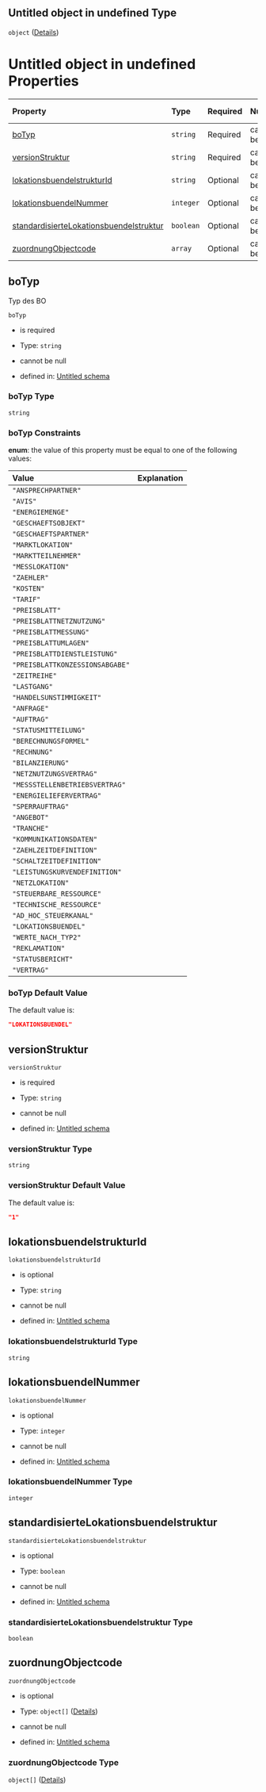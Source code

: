 ## Untitled object in undefined Type

`object` ([Details](lokationsbuendel.md))

# Untitled object in undefined Properties

| Property                                                                            | Type      | Required | Nullable       | Defined by                                                                                                                                                                                                                                                  |
| :---------------------------------------------------------------------------------- | :-------- | :------- | :------------- | :---------------------------------------------------------------------------------------------------------------------------------------------------------------------------------------------------------------------------------------------------------- |
| [boTyp](#botyp)                                                                     | `string`  | Required | cannot be null | [Untitled schema](botyp.md "https://raw.githubusercontent.com/conuti-gmbh/bo4e-schema/master/schemas/v1/enum/BOTyp.schema.json#/properties/boTyp")                                                                                                          |
| [versionStruktur](#versionstruktur)                                                 | `string`  | Required | cannot be null | [Untitled schema](lokationsbuendel-properties-versionstruktur.md "https://raw.githubusercontent.com/conuti-gmbh/bo4e-schema/master/schemas/v1/bo/Lokationsbuendel.schema.json#/properties/versionStruktur")                                                 |
| [lokationsbuendelstrukturId](#lokationsbuendelstrukturid)                           | `string`  | Optional | cannot be null | [Untitled schema](lokationsbuendel-properties-lokationsbuendelstrukturid.md "https://raw.githubusercontent.com/conuti-gmbh/bo4e-schema/master/schemas/v1/bo/Lokationsbuendel.schema.json#/properties/lokationsbuendelstrukturId")                           |
| [lokationsbuendelNummer](#lokationsbuendelnummer)                                   | `integer` | Optional | cannot be null | [Untitled schema](lokationsbuendel-properties-lokationsbuendelnummer.md "https://raw.githubusercontent.com/conuti-gmbh/bo4e-schema/master/schemas/v1/bo/Lokationsbuendel.schema.json#/properties/lokationsbuendelNummer")                                   |
| [standardisierteLokationsbuendelstruktur](#standardisiertelokationsbuendelstruktur) | `boolean` | Optional | cannot be null | [Untitled schema](lokationsbuendel-properties-standardisiertelokationsbuendelstruktur.md "https://raw.githubusercontent.com/conuti-gmbh/bo4e-schema/master/schemas/v1/bo/Lokationsbuendel.schema.json#/properties/standardisierteLokationsbuendelstruktur") |
| [zuordnungObjectcode](#zuordnungobjectcode)                                         | `array`   | Optional | cannot be null | [Untitled schema](lokationsbuendel-properties-zuordnungobjectcode.md "https://raw.githubusercontent.com/conuti-gmbh/bo4e-schema/master/schemas/v1/bo/Lokationsbuendel.schema.json#/properties/zuordnungObjectcode")                                         |

## boTyp

Typ des BO

`boTyp`

*   is required

*   Type: `string`

*   cannot be null

*   defined in: [Untitled schema](botyp.md "https://raw.githubusercontent.com/conuti-gmbh/bo4e-schema/master/schemas/v1/enum/BOTyp.schema.json#/properties/boTyp")

### boTyp Type

`string`

### boTyp Constraints

**enum**: the value of this property must be equal to one of the following values:

| Value                           | Explanation |
| :------------------------------ | :---------- |
| `"ANSPRECHPARTNER"`             |             |
| `"AVIS"`                        |             |
| `"ENERGIEMENGE"`                |             |
| `"GESCHAEFTSOBJEKT"`            |             |
| `"GESCHAEFTSPARTNER"`           |             |
| `"MARKTLOKATION"`               |             |
| `"MARKTTEILNEHMER"`             |             |
| `"MESSLOKATION"`                |             |
| `"ZAEHLER"`                     |             |
| `"KOSTEN"`                      |             |
| `"TARIF"`                       |             |
| `"PREISBLATT"`                  |             |
| `"PREISBLATTNETZNUTZUNG"`       |             |
| `"PREISBLATTMESSUNG"`           |             |
| `"PREISBLATTUMLAGEN"`           |             |
| `"PREISBLATTDIENSTLEISTUNG"`    |             |
| `"PREISBLATTKONZESSIONSABGABE"` |             |
| `"ZEITREIHE"`                   |             |
| `"LASTGANG"`                    |             |
| `"HANDELSUNSTIMMIGKEIT"`        |             |
| `"ANFRAGE"`                     |             |
| `"AUFTRAG"`                     |             |
| `"STATUSMITTEILUNG"`            |             |
| `"BERECHNUNGSFORMEL"`           |             |
| `"RECHNUNG"`                    |             |
| `"BILANZIERUNG"`                |             |
| `"NETZNUTZUNGSVERTRAG"`         |             |
| `"MESSSTELLENBETRIEBSVERTRAG"`  |             |
| `"ENERGIELIEFERVERTRAG"`        |             |
| `"SPERRAUFTRAG"`                |             |
| `"ANGEBOT"`                     |             |
| `"TRANCHE"`                     |             |
| `"KOMMUNIKATIONSDATEN"`         |             |
| `"ZAEHLZEITDEFINITION"`         |             |
| `"SCHALTZEITDEFINITION"`        |             |
| `"LEISTUNGSKURVENDEFINITION"`   |             |
| `"NETZLOKATION"`                |             |
| `"STEUERBARE_RESSOURCE"`        |             |
| `"TECHNISCHE_RESSOURCE"`        |             |
| `"AD_HOC_STEUERKANAL"`          |             |
| `"LOKATIONSBUENDEL"`            |             |
| `"WERTE_NACH_TYP2"`             |             |
| `"REKLAMATION"`                 |             |
| `"STATUSBERICHT"`               |             |
| `"VERTRAG"`                     |             |

### boTyp Default Value

The default value is:

```json
"LOKATIONSBUENDEL"
```

## versionStruktur



`versionStruktur`

*   is required

*   Type: `string`

*   cannot be null

*   defined in: [Untitled schema](lokationsbuendel-properties-versionstruktur.md "https://raw.githubusercontent.com/conuti-gmbh/bo4e-schema/master/schemas/v1/bo/Lokationsbuendel.schema.json#/properties/versionStruktur")

### versionStruktur Type

`string`

### versionStruktur Default Value

The default value is:

```json
"1"
```

## lokationsbuendelstrukturId



`lokationsbuendelstrukturId`

*   is optional

*   Type: `string`

*   cannot be null

*   defined in: [Untitled schema](lokationsbuendel-properties-lokationsbuendelstrukturid.md "https://raw.githubusercontent.com/conuti-gmbh/bo4e-schema/master/schemas/v1/bo/Lokationsbuendel.schema.json#/properties/lokationsbuendelstrukturId")

### lokationsbuendelstrukturId Type

`string`

## lokationsbuendelNummer



`lokationsbuendelNummer`

*   is optional

*   Type: `integer`

*   cannot be null

*   defined in: [Untitled schema](lokationsbuendel-properties-lokationsbuendelnummer.md "https://raw.githubusercontent.com/conuti-gmbh/bo4e-schema/master/schemas/v1/bo/Lokationsbuendel.schema.json#/properties/lokationsbuendelNummer")

### lokationsbuendelNummer Type

`integer`

## standardisierteLokationsbuendelstruktur



`standardisierteLokationsbuendelstruktur`

*   is optional

*   Type: `boolean`

*   cannot be null

*   defined in: [Untitled schema](lokationsbuendel-properties-standardisiertelokationsbuendelstruktur.md "https://raw.githubusercontent.com/conuti-gmbh/bo4e-schema/master/schemas/v1/bo/Lokationsbuendel.schema.json#/properties/standardisierteLokationsbuendelstruktur")

### standardisierteLokationsbuendelstruktur Type

`boolean`

## zuordnungObjectcode



`zuordnungObjectcode`

*   is optional

*   Type: `object[]` ([Details](zuordnungobjectcode.md))

*   cannot be null

*   defined in: [Untitled schema](lokationsbuendel-properties-zuordnungobjectcode.md "https://raw.githubusercontent.com/conuti-gmbh/bo4e-schema/master/schemas/v1/bo/Lokationsbuendel.schema.json#/properties/zuordnungObjectcode")

### zuordnungObjectcode Type

`object[]` ([Details](zuordnungobjectcode.md))

